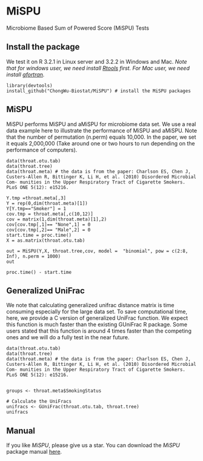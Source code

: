 # MiSPU
Microbiome Based Sum of Powered Score (MiSPU) Tests 

## Install the package
We test it on R 3.2.1 in Linux server and 3.2.2 in Windows and Mac. *Note that for windows user, we need install [Rtools](https://cran.r-project.org/bin/windows/Rtools/) first. For Mac user, we need install [gfortran](https://cran.r-project.org/bin/macosx/tools/).*
```
library(devtools)
install_github("ChongWu-Biostat/MiSPU") # install the MiSPU packages
```

## MiSPU
MiSPU performs MiSPU and aMiSPU for microbiome data set. We use a real data example here to illustrate the performance of MiSPU and aMiSPU. Note that the number of permutation (n.perm) equals 10,000. In the paper, we set it equals 2,000,000 (Take around one or two hours to run depending on the performance of computers).
```
data(throat.otu.tab)
data(throat.tree)
data(throat.meta) # the data is from the paper: Charlson ES, Chen J, Custers-Allen R, Bittinger K, Li H, et al. (2010) Disordered Microbial Com- munities in the Upper Respiratory Tract of Cigarette Smokers. PLoS ONE 5(12): e15216.

Y.tmp =throat.meta[,3]
Y = rep(0,dim(throat.meta)[1])
Y[Y.tmp=="Smoker"] = 1
cov.tmp = throat.meta[,c(10,12)]
cov = matrix(1,dim(throat.meta)[1],2)
cov[cov.tmp[,1]== "None",1] = 0
cov[cov.tmp[,2]== "Male",2] = 0
start.time = proc.time()
X = as.matrix(throat.otu.tab)

out = MiSPU(Y,X, throat.tree,cov, model =  "binomial", pow = c(2:8, Inf), n.perm = 1000)
out

proc.time() - start.time
```

## Generalized UniFrac
We note that calculating generalized unifrac distance matrix is time consuming especially for the large data set. To save computational time, here, we provide a C version of generalized UniFrac function. We expect this function is much faster than the existing GUniFrac R package. Some users stated that this function is around 4 times faster than the competing ones and we will do a fully test in the near future. 
```
data(throat.otu.tab)
data(throat.tree)
data(throat.meta) # the data is from the paper: Charlson ES, Chen J, Custers-Allen R, Bittinger K, Li H, et al. (2010) Disordered Microbial Com- munities in the Upper Respiratory Tract of Cigarette Smokers. PLoS ONE 5(12): e15216.


groups <- throat.meta$SmokingStatus

# Calculate the UniFracs
unifracs <- GUniFrac(throat.otu.tab, throat.tree)
unifracs
```

## Manual
If you like *MiSPU*, please give us a star. You can download the *MiSPU* package manual [here](http://cutpi.com/upimages/1444077574.pdf). 






